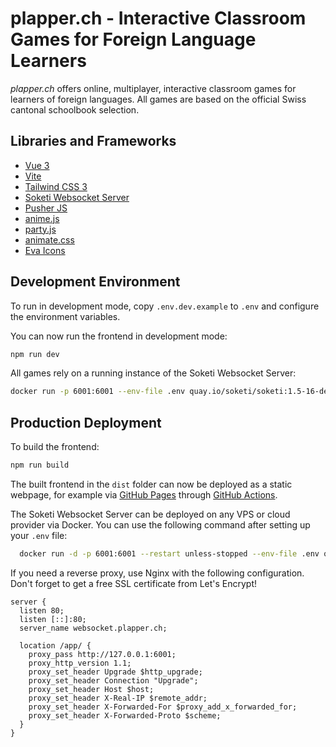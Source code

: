 # plapper.ch - Interactive Classroom Games for Foreign Language Learners

*plapper.ch* offers online, multiplayer, interactive classroom games for learners of foreign languages. All games are
based on the official Swiss cantonal schoolbook selection.

## Libraries and Frameworks
- [Vue 3](https://v3.vuejs.org/)
- [Vite](https://vitejs.dev/)
- [Tailwind CSS 3](https://tailwindcss.com/)
- [Soketi Websocket Server](https://docs.soketi.app/)
- [Pusher JS](https://github.com/pusher/pusher-js)
- [anime.js](https://animejs.com/)
- [party.js](https://party.js.org/)
- [animate.css](https://animate.style/)
- [Eva Icons](https://akveo.github.io/eva-icons/#/)

## Development Environment

To run in development mode, copy `.env.dev.example` to `.env` and configure the environment variables.

You can now run the frontend in development mode:

```bash
npm run dev
```

All games rely on a running instance of the Soketi Websocket Server:

```bash
docker run -p 6001:6001 --env-file .env quay.io/soketi/soketi:1.5-16-debian
```

## Production Deployment

To build the frontend:

```bash
npm run build
```

The built frontend in the `dist` folder can now be deployed as a static webpage, for example via
[GitHub Pages](https://pages.github.com) through [GitHub Actions](https://github.com/marketplace/actions/deploy-to-github-pages).

The Soketi Websocket Server can be deployed on any VPS or cloud provider via Docker. You can use the following
command after setting up your `.env` file:

```bash
  docker run -d -p 6001:6001 --restart unless-stopped --env-file .env quay.io/soketi/soketi:1.5-16-distroless
```

If you need a reverse proxy, use Nginx with the following configuration. Don't forget to get a free SSL certificate from
Let's Encrypt!

```
server {
  listen 80;
  listen [::]:80;
  server_name websocket.plapper.ch;

  location /app/ {
    proxy_pass http://127.0.0.1:6001;
    proxy_http_version 1.1;
    proxy_set_header Upgrade $http_upgrade;
    proxy_set_header Connection "Upgrade";
    proxy_set_header Host $host;
    proxy_set_header X-Real-IP $remote_addr;
    proxy_set_header X-Forwarded-For $proxy_add_x_forwarded_for;
    proxy_set_header X-Forwarded-Proto $scheme;
  }
}
```

